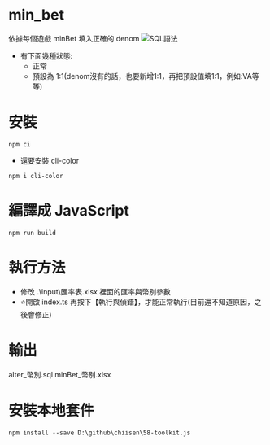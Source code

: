 # min_bet
依據每個遊戲 minBet 填入正確的 denom
![SQL語法](https://i.imgur.com/0lkyZWD.png)
- 有下面幾種狀態:
  - 正常
  - 預設為 1:1(denom沒有的話，也要新增1:1，再把預設值填1:1，例如:VA等等)

# 安裝
```bash=
npm ci
```
- 還要安裝 cli-color
```bash=
npm i cli-color
```

# 編譯成 JavaScript
```bash=
npm run build
```

# 執行方法
- 修改 .\input\匯率表.xlsx 裡面的匯率與幣別參數
- ⭐開啟 index.ts 再按下【執行與偵錯】，才能正常執行(目前還不知道原因，之後會修正)


# 輸出
alter_幣別.sql
minBet_幣別.xlsx

# 安裝本地套件
```bash=
npm install --save D:\github\chiisen\58-toolkit.js
```


